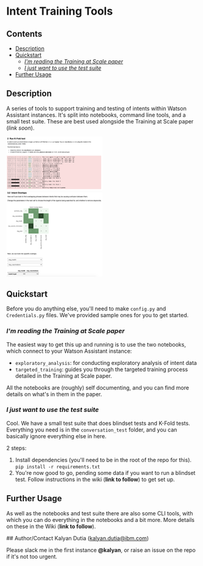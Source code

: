 # Intent Training Tools

## Contents
- [Description](#description)
- [Quickstart](#quickstart)
  - [*I'm reading the Training at Scale paper*](#im-reading-the-training-at-scale-paper)
  - [*I just want to use the test suite*](#i-just-want-to-use-the-test-suite)
- [Further Usage](#further-usage)

## Description
A series of tools to support training and testing of intents within Watson Assistant instances. It's split into notebooks, command line tools, and a small test suite. These are best used alongside the Training at Scale paper (*link soon*).

<p float="left">
    <img src="screenshots/k-fold_notebook.png" width="50%" height="50%" alt="K-Fold test screenshot">
    <img src="screenshots/intent_overlaps.png" width="50%" height="50%" alt="Intent overlap screenshot">
</p>

## Quickstart 

Before you do anything else, you'll need to make `config.py` and `Credentials.py` files. We've provided sample ones for you to get started.

### *I'm reading the Training at Scale paper*
The easiest way to get this up and running is to use the two notebooks, which connect to your Watson Assistant instance: 
- `exploratory_analysis`: for conducting exploratory analysis of intent data  
- `targeted_training`: guides you through the targeted training process detailed in the Training at Scale paper.

All the notebooks are (roughly) self documenting, and you can find more details on what's in them in the paper.

### *I just want to use the test suite*
Cool. We have a small test suite that does blindset tests and K-Fold tests. Everything you need is in the `conversation_test` folder, and you can basically ignore everything else in here.

2 steps:
1. Install dependencies (you'll need to be in the root of the repo for this). `pip install -r requirements.txt`
2. You're now good to go, pending some data if you want to run a blindset test. Follow instructions in the wiki (**link to follow**) to get set up.

## Further Usage
As well as the notebooks and test suite there are also some CLI tools, with which you can do everything in the notebooks and a bit more. More details on these in the Wiki (**link to follow**).

## Author/Contact
Kalyan Dutia (kalyan.dutia@ibm.com)

Please slack me in the first instance **@kalyan**, or raise an issue on the repo if it's not too urgent. 